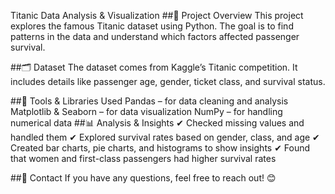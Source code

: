 Titanic Data Analysis & Visualization
##📌 Project Overview
This project explores the famous Titanic dataset using Python. The goal is to find patterns in the data and understand which factors affected passenger survival.

##🗂 Dataset
The dataset comes from Kaggle’s Titanic competition. It includes details like passenger age, gender, ticket class, and survival status.

##🔧 Tools & Libraries Used
Pandas – for data cleaning and analysis
Matplotlib & Seaborn – for data visualization
NumPy – for handling numerical data
##📊 Analysis & Insights
✔ Checked missing values and handled them
✔ Explored survival rates based on gender, class, and age
✔ Created bar charts, pie charts, and histograms to show insights
✔ Found that women and first-class passengers had higher survival rates

##📩 Contact
If you have any questions, feel free to reach out! 😊
